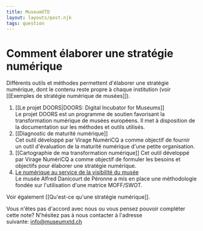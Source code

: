 ```yaml
---
title: MuseumXTD
layout: layouts/post.njk
tags: question
---
```

# Comment élaborer une stratégie numérique
Différents outils et méthodes permettent d'élaborer une stratégie numérique, dont le contenu reste propre à chaque institution (voir [[Exemples de stratégie numérique de musées]]).  

1. [[Le projet DOORS|DOORS: Digital Incubator for Museums]]   
   Le projet DOORS est un programme de soutien favorisant la transformation numérique de musées européens. Il met à disposition de la documentation sur les méthodes et outils utilisés. 
2. [[Diagnostic de maturité numérique]]   
   Cet outil développé par Virage NumériCQ a comme objectif de fournir un outil d'évaluation de la maturité numérique d'une petite organisation. 
3. [[Cartographie de ma transformation numérique]]
   Cet outil développé par Virage NumériCQ a comme objectif de formuler les besoins et objectifs pour élaborer une stratégie numérique. 
4. [Le numérique au service de la visibilité du musée](https://www.culture.gouv.fr/Media/Thematiques/Musees/Colloques-Journees-d-etudes/Strategie-numerique-dans-les-musees/Intervention-de-M.-David-de-Sousa)   
   Le musée Alfred Danicourt de Péronne a mis en place une méthodologie fondée sur l'utilisation d'une matrice MOFF/SWOT. 


Voir également [[Qu'est-ce qu'une stratégie numérique]].   

Vous n'êtes pas d'accord avec nous ou vous pensez pouvoir compléter cette note? N'hésitez pas à nous contacter à l'adresse suivante: [info@museumxtd.ch](mailto:info@museumxtd.ch)